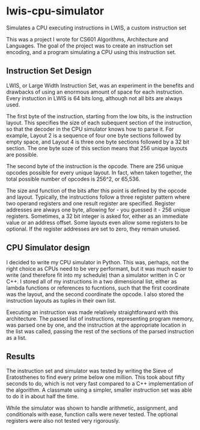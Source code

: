 # lwis-cpu-simulator
Simulates a CPU executing instructions in LWIS, a custom instruction set

This was a project I wrote for CS601 Algorithms, Architecture and Languages. The goal of the project was to create an instruction set encoding, and a program simulating a CPU using this instruction set. 

## Instruction Set Design

LWIS, or Large Width Instruction Set, was an experiment in the benefits and drawbacks of using an enormous amount of space for each instruction. Every instuction in LWIS is 64 bits long, although not all bits are always used.

The first byte of the instruction, starting from the low bits, is the instruction layout. This specifies the size of each subequent section of the instruction, so that the decoder in the CPU simulator knows how to parse it. For example, Layout 2 is a sequence of four one byte sections followed by empty space, and Layout 4 is three one byte sections followed by a 32 bit section. The one byte soze of this section means that 256 unique layouts are possible.

The second byte of the instruction is the opcode. There are 256 unique opcodes possible for every unique layout. In fact, when taken together, the total possible number of opcodes is 256^2, or 65,536.

The size and function of the bits after this point is defined by the opcode and layout. Typically, the instructions follow a three register pattern where two operand registers and one result register are specified. Register addresses are always one byte, allowing for - you guessed it - 256 unique registers. Sometimes, a 32 bit integer is asked for, either as an immediate value or an address offset. Some layouts even allow some registers to be optional. If the register addresses are set to zero, they remain unused.

## CPU Simulator design

I decided to write my CPU simulator in Python. This was, perhaps, not the right choice as CPUs need to be very performant, but it was much easier to write (and therefore fit into my schedule) than a simulator written in C or C++. I stored all of my instructions in a two dimensional list, either as lambda functions or references to fucntions, such that the first coordinate was the layout, and the second coordinate the opcode. I also stored the instruction layouts as tuples in their own list.

Executing an instruction was made relatively straightforward with this architecture. The passed list of instructions, representing program memory, was parsed one by one, and the instruction at the appropriate location in the list was called, passing the rest of the sections of the parsed instruction as a list.

## Results

The instruction set and simulator was tested by writing the Sieve of Eratosthenes to find every prime below one million. This took about fifty seconds to do, which is not very fast compared to a C++ implementation of the algorithm. A classmate using a simpler, smaller instruction set was able to do it in about half the time.

While the simulator was shown to handle arithmetic, assignment, and conditionals with ease, function calls were never tested. The optional registers were also not tested very rigorously.

